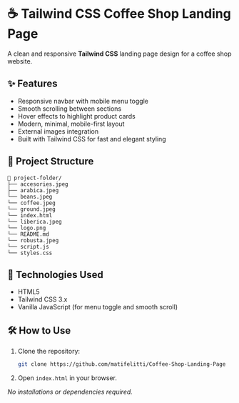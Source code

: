 # ☕ Tailwind CSS Coffee Shop Landing Page

A clean and responsive **Tailwind CSS** landing page design for a coffee shop website.

## ✨ Features

- Responsive navbar with mobile menu toggle
- Smooth scrolling between sections
- Hover effects to highlight product cards
- Modern, minimal, mobile-first layout
- External images integration
- Built with Tailwind CSS for fast and elegant styling

## 📂 Project Structure

```
📁 project-folder/
├── accesories.jpeg
├── arabica.jpeg
└── beans.jpeg
└── coffee.jpeg
└── ground.jpeg
└── index.html
└── liberica.jpeg
└── logo.png
└── README.md
└── robusta.jpeg
└── script.js
└── styles.css
```

## 🚀 Technologies Used

- HTML5
- Tailwind CSS 3.x
- Vanilla JavaScript (for menu toggle and smooth scroll)

## 🛠 How to Use

1. Clone the repository:
   ```bash
   git clone https://github.com/matifelitti/Coffee-Shop-Landing-Page
   ```
2. Open `index.html` in your browser.

_No installations or dependencies required._
